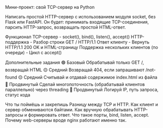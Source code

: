 Мини-проект: свой TCP-сервер на Python

Написать простой HTTP-сервер с использованием модуля socket, без Flask или FastAPI. Он будет:
    принимать входящие TCP-соединения,
    парсить HTTP-запрос,
    возвращать простой HTML-ответ.

Функционал
TCP-сервер - socket(), bind(), listen(), accept()
HTTP-поддержка	- Разбор строки GET / HTTP/1.1
Ответ клиенту - Вернуть HTTP/1.1 200 OK и HTML-страницу
Поддержка нескольких клиентов (по очереди) - Цикл с accept()

Дополнительные задания
🟢 Базовый	Обрабатывай только GET /, возвращай HTML
🟡 Средний	Возвращай 404, если запрашивают /not-found
🟡 Средний	Считывай и отдавай содержимое index.html из файла
🔴 Продвинутый	Сделай многопоточность (обрабатывай клиентов параллельно) через threading
🔴 Продвинутый	Логируй IP, путь запроса, статус кода

Что ты поймёшь и закрепишь
    Разницу между TCP и HTTP.
    Как клиент и сервер обмениваются байтами.
    Как вручную обрабатывать HTTP-запросы и формировать ответ.
    Что такое порты, bind, listen, accept.
    Почему web-серверы вроде nginx работают именно так.

